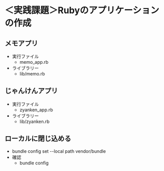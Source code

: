
# ＜実践課題＞Rubyのアプリケーションの作成

## メモアプリ

- 実行ファイル
  - memo_app.rb
- ライブラリー
  - lib/memo.rb

## じゃんけんアプリ

- 実行ファイル
  - zyanken_app.rb
- ライブラリー
  - lib/zyanken.rb

## ローカルに閉じ込める 

- bundle config set --local path vendor/bundle
- 確認
  - bundle config
